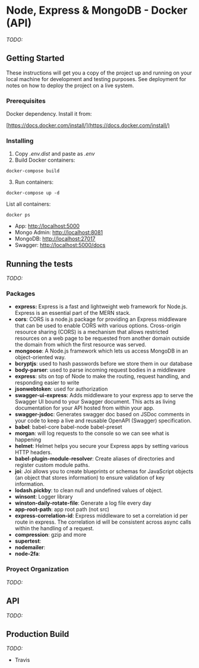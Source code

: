 # Node, Express & MongoDB - Docker (API)

*TODO:*

## Getting Started

These instructions will get you a copy of the project up and running on your local machine for development and testing purposes. See deployment for notes on how to deploy the project on a live system.

### Prerequisites

Docker dependency. Install it from:

[https://docs.docker.com/install/](https://docs.docker.com/install/)

### Installing

1. Copy *.env.dist* and paste as *.env*
2. Build Docker containers:
```
docker-compose build
```
3. Run containers:
```
docker-compose up -d
```

List all containers:
```
docker ps
```

- App: [http://localhost:5000](http://localhost:5000)
- Mongo Admin: [http://localhost:8081](http://localhost:8081)
- MongoDB: [http://localhost:27017](http://localhost:27017)
- Swagger: [http://localhost:5000/docs](http://localhost:5000/docs)

## Running the tests

*TODO:*

### Packages

- **express:** Express is a fast and lightweight web framework for Node.js. Express is an essential part of the MERN stack.
- **cors**: CORS is a node.js package for providing an Express middleware that can be used to enable CORS with various options. Cross-origin resource sharing (CORS) is a mechanism that allows restricted resources on a web page to be requested from another domain outside the domain from which the first resource was served.
- **mongoose**: A Node.js framework which lets us access MongoDB in an object-oriented way.
- **bcryptjs**: used to hash passwords before we store them in our database
- **body-parser**: used to parse incoming request bodies in a middleware
- **express**: sits on top of Node to make the routing, request handling, and responding easier to write
- **jsonwebtoken**: used for authorization
- **swagger-ui-express**: Adds middleware to your express app to serve the Swagger UI bound to your Swagger document. This acts as living documentation for your API hosted from within your app.
- **swagger-jsdoc**: Generates swagger doc based on JSDoc comments in your code to keep a live and reusable OpenAPI (Swagger) specification.
- **babel**: babel-core babel-node babel-preset
- **morgan**: will log requests to the console so we can see what is happening
- **helmet**: Helmet helps you secure your Express apps by setting various HTTP headers.
- **babel-plugin-module-resolver**: Create aliases of directories and register custom module paths.
- **joi**: Joi allows you to create blueprints or schemas for JavaScript objects (an object that stores information) to ensure validation of key information.
- **lodash.pickby**: to clean null and undefined values of object.
- **winsont**: Logger library
- **winston-daily-rotate-file**: Generate a log file every day
- **app-root-path**: app root path (not src)
- **express-correlation-id**: Express middleware to set a correlation id per route in express. The correlation id will be consistent across async calls within the handling of a request.
- **compression**: gzip and more
- **supertest**: 
- **nodemailer**: 
- **node-2fa**:

### Proyect Organization

*TODO:*

## API

*TODO:*

## Production Build

*TODO:*

- Travis